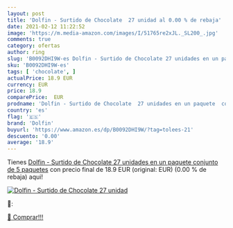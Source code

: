```yaml
---
layout: post
title: 'Dolfin - Surtido de Chocolate  27 unidad al 0.00 % de rebaja'
date: 2021-02-12 11:22:52
image: 'https://m.media-amazon.com/images/I/51765re2xJL._SL200_.jpg'
comments: true
category: ofertas
author: ring
slug: 'B0092DHI9W-es Dolfin - Surtido de Chocolate 27 unidades en un paquete...'
sku: 'B0092DHI9W-es'
tags: [ 'chocolate', ]
actualPrice: 18.9 EUR
currency: EUR
price: 18.9
comparePrice:  EUR
prodname: 'Dolfin - Surtido de Chocolate  27 unidades en un paquete  conjunto de 5 paquetes'
country: 'es'
flag: '🇪🇸'
brand: 'Dolfin'
buyurl: 'https://www.amazon.es/dp/B0092DHI9W/?tag=tolees-21'
descuento: '0.00'
average: '18.9'
---
```


Tienes [Dolfin - Surtido de Chocolate  27 unidades en un paquete  conjunto de 5 paquetes](https://www.amazon.es/dp/B0092DHI9W/?tag=tolees-21) con precio final de  18.9 EUR (original:  EUR) (0.00 %  de rebaja) aqui!

[![Dolfin - Surtido de Chocolate  27 unidad](https://m.media-amazon.com/images/I/51765re2xJL._SL200_.jpg)](https://www.amazon.es/dp/B0092DHI9W/?tag=tolees-21)

🔎:


[🛒 Comprar!!!](https://www.amazon.es/dp/B0092DHI9W/?tag=tolees-21)
